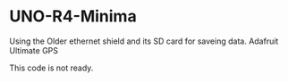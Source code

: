 # UNO-R4-Minima

Using the Older ethernet shield and its SD card for saveing data.
Adafruit Ultimate GPS

This code is not ready.
